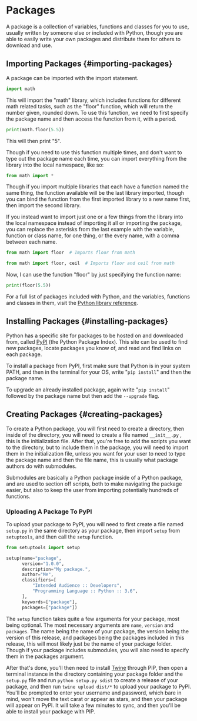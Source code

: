 # Packages

A package is a collection of variables, functions and classes for you to use, usually written by someone else or included with Python, though you are able to easily write your own packages and distribute them for others to download and use.

## Importing Packages {#importing-packages}

A package can be imported with the import statement.

```python
import math
```

This will import the "math" library, which includes functions for different math related tasks, such as the "floor" function, which will return the number given, rounded down. To use this function, we need to first specify the package name and then access the function from it, with a period.

```python
print(math.floor(5.5))
```

This will then print "5".

Though if you need to use this function multiple times, and don't want to type out the package name each time, you can import everything from the library into the local namespace, like so:

```python
from math import *
```

Though if you import multiple libraries that each have a function named the same thing, the function available will be the last library imported, though you can bind the function from the first imported library to a new name first, then import the second library.

If you instead want to import just one or a few things from the library into the local namespace instead of importing it all or importing the package, you can replace the asterisks from the last example with the variable, function or class name, for one thing, or the every name, with a comma between each name.

```python
from math import floor  # Imports floor from math

from math import floor, ceil  # Imports floor and ceil from math
```

Now, I can use the function "floor" by just specifying the function name:

```python
print(floor(5.5))
```

For a full list of packages included with Python, and the variables, functions and classes in them, visit the [Python library reference](https://docs.python.org/3/library/).

## Installing Packages {#installing-packages}

Python has a specific site for packages to be hosted on and downloaded from, called [PyPI](https://pypi.org/) \(the Python Package Index\). This site can be used to find new packages, locate packages you know of, and read and find links on each package.

To install a package from PyPI, first make sure that Python is in your system PATH, and then in the terminal for your OS, write "`pip install`" and then the package name. 

To upgrade an already installed package, again write "`pip install`" followed by the package name but then add the `--upgrade` flag.

## Creating Packages {#creating-packages}

To create a Python package, you will first need to create a directory, then inside of the directory, you will need to create a file named `__init__.py` , this is the initialization file. After that, you're free to add the scripts you want to the directory, but to include them in the package, you will need to import them in the initialization file, unless you want for your user to need to type the package name and then the file name, this is usually what package authors do with submodules.

Submodules are basically a Python package inside of a Python package, and are used to section off scripts, both to make navigating the package easier, but also to keep the user from importing potentially hundreds of functions.

### Uploading A Package To PyPI

To upload your package to PyPI, you will need to first create a file named `setup.py` in the same directory as your package, then import `setup` from `setuptools`, and then call the `setup` function.

```python
from setuptools import setup

setup(name="package",
      version="1.0.0",
      description="My package.",
      author="Me",
      classifiers=[
          "Intended Audience :: Developers",
          "Programming Language :: Python :: 3.6",
      ],
      keywords=["package"],
      packages=["package"])
```

The `setup` function takes quite a few arguments for your package, most being optional. The most necessary arguments are `name`, `version` and `packages`. The name being the name of your package, the version being the version of this release, and packages being the packages included in this release, this will most likely just be the name of your package folder. Though if your package includes submodules, you will also need to specify them in the packages argument.

After that's done, you'll then need to install [Twine](https://github.com/pypa/twine) through PIP, then open a terminal instance in the directory containing your package folder and the `setup.py` file and run `python setup.py sdist` to create a release of your package, and then run  `twine upload dist/*` to upload your package to PyPI. You'll be prompted to enter your username and password, which bare in mind, won't move the text carat or appear as stars, and then your package will appear on PyPI. It will take a few minutes to sync, and then you'll be able to install your package with PIP.

